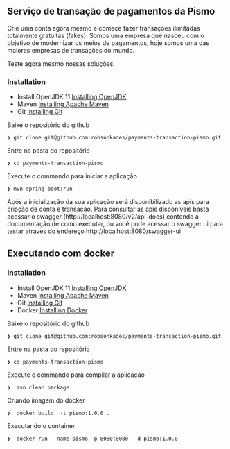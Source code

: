 ## Serviço de transação de pagamentos da Pismo

Crie uma conta agora mesmo e comece fazer transações ilimitadas totalmente gratuítas (fakes).
Somos uma empresa que nasceu com o objetivo de modernizar os meios de pagamentos, 
hoje somos uma das maiores empresas de transações do mundo.

Teste agora mesmo nossas soluções.

### Installation
- Install OpenJDK 11 [Installing OpenJDK](https://openjdk.java.net/install/)
- Maven [Installing Apache Maven](https://maven.apache.org/install.html)
- Git [Installing Git](https://git-scm.com/book/en/v2/Getting-Started-Installing-Git)

Baixe o repositório do github
```
❯ git clone git@github.com:robsonkades/payments-transaction-pismo.git
```

Entre na pasta do repositório
```
❯ cd payments-transaction-pismo
```

Execute o commando para iniciar a aplicação
```
❯ mvn spring-boot:run
```

Após a inicialização da sua aplicação será disponibilizado as apis para criação de conta e transação.
Para consultar as apis disponíveis basta acessar o swagger (http://localhost:8080/v2/api-docs) contendo a documentação de como executar, 
ou você pode acessar o swagger ui para testar atráves do endereço http://localhost:8080/swagger-ui



## Executando com docker

### Installation
- Install OpenJDK 11 [Installing OpenJDK](https://openjdk.java.net/install/)
- Maven [Installing Apache Maven](https://maven.apache.org/install.html)
- Git [Installing Git](https://git-scm.com/book/en/v2/Getting-Started-Installing-Git)
- Docker [Installing Docker](https://docs.docker.com/engine/install/)

Baixe o repositório do github
```
❯ git clone git@github.com:robsonkades/payments-transaction-pismo.git
```

Entre na pasta do repositório
```
❯ cd payments-transaction-pismo
```

Execute o commando para compilar a aplicação
```
❯  mvn clean package
```

Criando imagem do docker
```
❯  docker build  -t pismo:1.0.0 .
```

Executando o container
```
❯  docker run --name pismo -p 8080:8080  -d pismo:1.0.0
```

